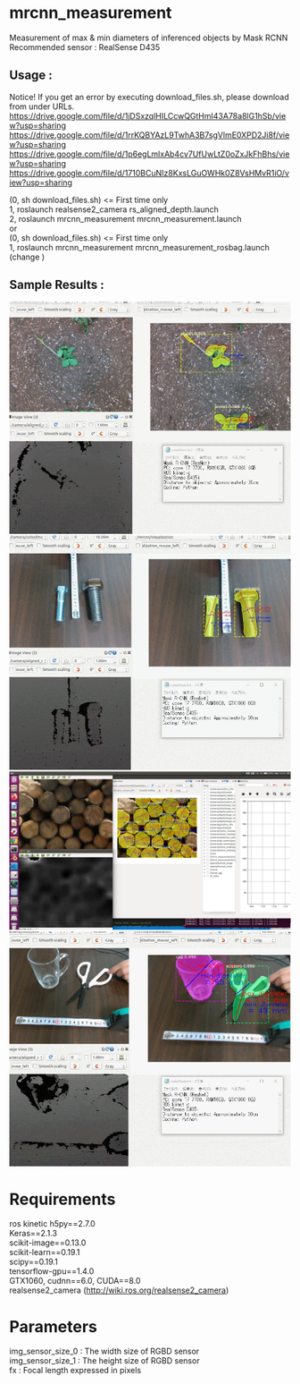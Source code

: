 # mrcnn_measurement
Measurement of  max &amp; min diameters of inferenced objects by Mask RCNN
Recommended sensor : RealSense D435  
## Usage :  
Notice! If you get an error by executing download_files.sh, please download from under URLs.
https://drive.google.com/file/d/1jDSxzqlHILCcwQGtHmI43A78a8lG1hSb/view?usp=sharing
https://drive.google.com/file/d/1rrKQBYAzL9TwhA3B7sgVlmE0XPD2Ji8f/view?usp=sharing
https://drive.google.com/file/d/1p6egLmlxAb4cv7UfUwLtZ0oZxJkFhBhs/view?usp=sharing
https://drive.google.com/file/d/1710BCuNIz8KxsLGuOWHk0Z8VsHMvR1iO/view?usp=sharing

(0, sh download_files.sh) <= First time only  
1, roslaunch realsense2_camera rs_aligned_depth.launch  
2, roslaunch mrcnn_measurement mrcnn_measurement.launch  
or  
(0, sh download_files.sh) <= First time only  
1, roslaunch mrcnn_measurement mrcnn_measurement_rosbag.launch (change <param name="~model" value="mymodel" />)  

## Sample Results :  
![example1](imgs/snappeas1_short.gif)
![example2](imgs/bolt1_short.gif)
![example3](imgs/maruta_measure_2.png)
![example4](imgs/coco1_short.gif)


# Requirements
ros kinetic
h5py==2.7.0  
Keras==2.1.3  
scikit-image==0.13.0  
scikit-learn==0.19.1  
scipy==0.19.1  
tensorflow-gpu==1.4.0  
GTX1060, cudnn==6.0, CUDA==8.0  
realsense2_camera (http://wiki.ros.org/realsense2_camera)  

# Parameters
img_sensor_size_0 : The width size of RGBD sensor  
img_sensor_size_1 : The height size of RGBD sensor  
fx : Focal length expressed in pixels  
